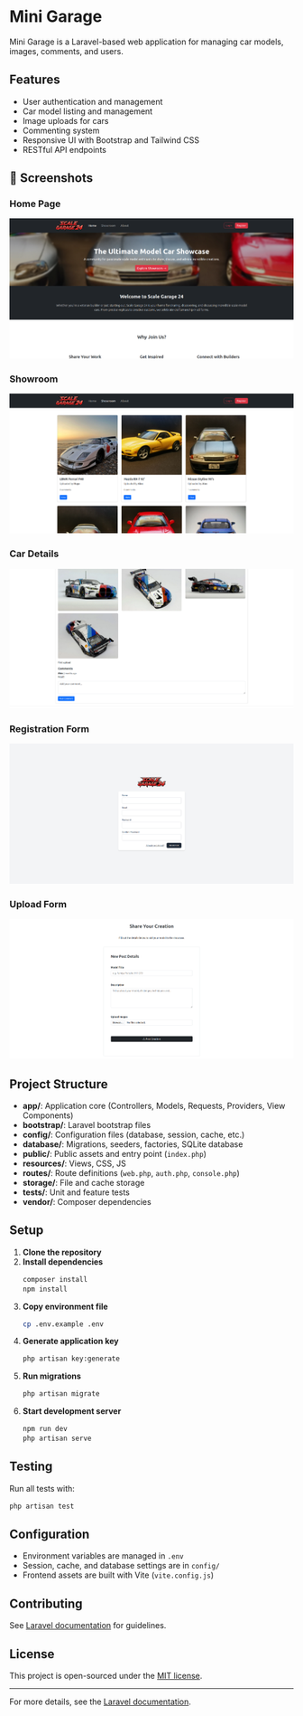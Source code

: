 # Mini Garage

Mini Garage is a Laravel-based web application for managing car models, images, comments, and users.

## Features

- User authentication and management
- Car model listing and management
- Image uploads for cars
- Commenting system
- Responsive UI with Bootstrap and Tailwind CSS
- RESTful API endpoints

## 📸 Screenshots

### Home Page
![Home](screenshots/home.png)

### Showroom
![Car List](screenshots/showroom.png)

### Car Details
![Car Detail](screenshots/details-page.png)

### Registration Form
![Dashboard](screenshots/registration-form.png)

### Upload Form
![Car Management](screenshots/upload-form.png)


## Project Structure

- **app/**: Application core (Controllers, Models, Requests, Providers, View Components)
- **bootstrap/**: Laravel bootstrap files
- **config/**: Configuration files (database, session, cache, etc.)
- **database/**: Migrations, seeders, factories, SQLite database
- **public/**: Public assets and entry point (`index.php`)
- **resources/**: Views, CSS, JS
- **routes/**: Route definitions (`web.php`, `auth.php`, `console.php`)
- **storage/**: File and cache storage
- **tests/**: Unit and feature tests
- **vendor/**: Composer dependencies

## Setup

1. **Clone the repository**
2. **Install dependencies**
   ```sh
   composer install
   npm install
   ```
3. **Copy environment file**
   ```sh
   cp .env.example .env
   ```
4. **Generate application key**
   ```sh
   php artisan key:generate
   ```
5. **Run migrations**
   ```sh
   php artisan migrate
   ```
6. **Start development server**
   ```sh
   npm run dev
   php artisan serve
   ```

## Testing

Run all tests with:
```sh
php artisan test
```

## Configuration

- Environment variables are managed in `.env`
- Session, cache, and database settings are in `config/`
- Frontend assets are built with Vite (`vite.config.js`)

## Contributing

See [Laravel documentation](https://laravel.com/docs/contributions) for guidelines.

## License

This project is open-sourced under the [MIT license](https://opensource.org/licenses/MIT).

---

For more details, see the [Laravel documentation](https://laravel.com/docs).
